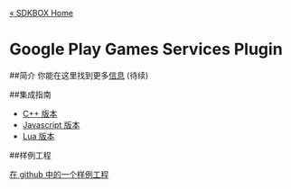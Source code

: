 [&#171; SDKBOX Home](http://sdkbox.com)

<h1>Google Play Games Services Plugin</h1>

##简介
你能在这里找到更多[信息](http://www.cocos2d-x.org/sdkbox/googleplay) (待续)

##集成指南

* [C++ 版本](./v3-cpp)
* [Javascript 版本](./v3-js)
* [Lua 版本](./v3-lua)

##样例工程

[在 github 中的一个样例工程](https://github.com/sdkbox/sdkbox-sample-googleplay)
